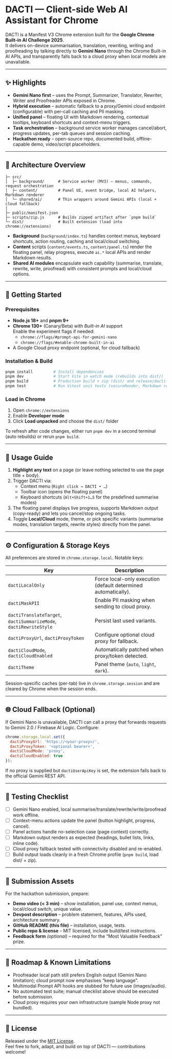 # DACTI — Client-side Web AI Assistant for Chrome

DACTI is a Manifest V3 Chrome extension built for the **Google Chrome Built-in AI Challenge 2025**.  
It delivers on-device summarisation, translation, rewriting, writing and proofreading by talking directly to **Gemini Nano** through the Chrome Built-in AI APIs, and transparently falls back to a cloud proxy when local models are unavailable.

---

## ✨ Highlights

- **Gemini Nano first** – uses the Prompt, Summarizer, Translator, Rewriter, Writer and Proofreader APIs exposed in Chrome.
- **Hybrid execution** – automatic fallback to a proxy/Gemini cloud endpoint (configurable) with per-call caching and PII masking.
- **Unified panel** – floating UI with Markdown rendering, contextual tooltips, keyboard shortcuts and context-menu triggers.
- **Task orchestration** – background service worker manages cancel/abort, progress updates, per-tab queues and session caching.
- **Hackathon ready** – open-source repo, documented build, offline-capable demo, video/script placeholders.

---

## 🧱 Architecture Overview

```
├─ src/
│  ├─ background/      # Service worker (MV3) – menus, commands, request orchestration
│  ├─ content/         # Panel UI, event bridge, local AI helpers, Markdown renderer
│  └─ shared/ai/       # Thin wrappers around Gemini APIs (local + cloud fallback)
│
├─ public/manifest.json
├─ scripts/zip.js      # Builds zipped artifact after `pnpm build`
└─ dist/               # Built extension (load into chrome://extensions)
```

- **Background** (`background/index.ts`) handles context menus, keyboard shortcuts, action routing, caching and local/cloud switching.
- **Content** scripts (`content/events.ts`, `content/panel.ts`) render the floating panel, relay progress, execute `ai.*` local APIs and render Markdown results.
- **Shared AI modules** encapsulate each capability (summarise, translate, rewrite, write, proofread) with consistent prompts and local/cloud options.

---

## 🚀 Getting Started

### Prerequisites

- **Node.js 18+** and **pnpm 9+**
- **Chrome 130+** (Canary/Beta) with *Built-in AI* support  
  Enable the experiment flags if needed:
  - `chrome://flags/#prompt-api-for-gemini-nano`
  - `chrome://flags/#enable-chrome-built-in-ai`
- A Google Cloud proxy endpoint (optional, for cloud fallback)

### Installation & Build

```bash
pnpm install         # Install dependencies
pnpm dev             # Start Vite in watch mode (rebuilds into dist/)
pnpm build           # Production build + zip (dist/ and release/dacti-extension.zip)
pnpm test            # Run Vitest unit tests (secureRender, Markdown rendering, etc.)
```

### Load in Chrome

1. Open `chrome://extensions`
2. Enable **Developer mode**
3. Click **Load unpacked** and choose the `dist/` folder

To refresh after code changes, either run `pnpm dev` in a second terminal (auto rebuilds) or rerun `pnpm build`.

---

## 🧭 Usage Guide

1. **Highlight any text** on a page (or leave nothing selected to use the page title + body).
2. Trigger DACTI via:
   - Context menu (`Right click → DACTI • …`)
   - Toolbar icon (opens the floating panel)
   - Keyboard shortcuts (`Alt+Shift+1…5` for the predefined summarise modes)
3. The floating panel displays live progress, supports Markdown output (copy-ready) and lets you cancel/stop ongoing tasks.
4. Toggle **Local/Cloud** mode, theme, or pick specific variants (summarise modes, translation targets, rewrite styles) directly from the panel.

---

## ⚙️ Configuration & Storage Keys

All preferences are stored in `chrome.storage.local`. Notable keys:

| Key | Description |
| --- | --- |
| `dactiLocalOnly` | Force local-only execution (default determined automatically). |
| `dactiMaskPII` | Enable PII masking when sending to cloud proxy. |
| `dactiTranslateTarget`, `dactiSummarizeMode`, `dactiRewriteStyle` | Persist last used variants. |
| `dactiProxyUrl`, `dactiProxyToken` | Configure optional cloud proxy for fallback. |
| `dactiCloudMode`, `dactiCloudEnabled` | Automatically patched when proxy/token detected. |
| `dactiTheme` | Panel theme (`auto`, `light`, `dark`). |

Session-specific caches (per-tab) live in `chrome.storage.session` and are cleared by Chrome when the session ends.

---

## 🌐 Cloud Fallback (Optional)

If Gemini Nano is unavailable, DACTI can call a proxy that forwards requests to Gemini 2.0 / Firebase AI Logic. Configure:

```js
chrome.storage.local.set({
  dactiProxyUrl: 'https://<your-proxy>/',
  dactiProxyToken: '<optional bearer>',
  dactiCloudMode: 'proxy',
  dactiCloudEnabled: true
});
```

If no proxy is supplied but `dactiUserApiKey` is set, the extension falls back to the official Gemini REST API.

---

## 🧪 Testing Checklist

- [ ] Gemini Nano enabled, local summarise/translate/rewrite/write/proofread work offline.
- [ ] Context-menu actions update the panel (button highlight, progress, cancel).
- [ ] Panel actions handle no-selection case (page context) correctly.
- [ ] Markdown output renders as expected (headings, bullet lists, links, inline code).
- [ ] Cloud proxy fallback tested with connectivity disabled and re-enabled.
- [ ] Build output loads cleanly in a fresh Chrome profile (`pnpm build`, load dist/ + zip).

---

## 🎥 Submission Assets

For the hackathon submission, prepare:

- **Demo video (< 3 min)** – show installation, panel use, context menus, local/cloud switch, unique value.
- **Devpost description** – problem statement, features, APIs used, architecture summary.
- **GitHub README (this file)** – installation, usage, tests.
- **Public repo & license** – MIT licensed, include build/test instructions.
- **Feedback form** *(optional)* – required for the “Most Valuable Feedback” prize.

---

## 📝 Roadmap & Known Limitations

- Proofreader local path still prefers English output (Gemini Nano limitation); cloud prompt now emphasises “keep language”.
- Multimodal Prompt API hooks are stubbed for future use (images/audio).
- No automated test suite; manual checklist above should be executed before submission.
- Cloud proxy requires your own infrastructure (sample Node proxy not bundled).

---

## 📄 License

Released under the [MIT License](LICENSE).  
Feel free to fork, adapt, and build on top of DACTI — contributions welcome!
